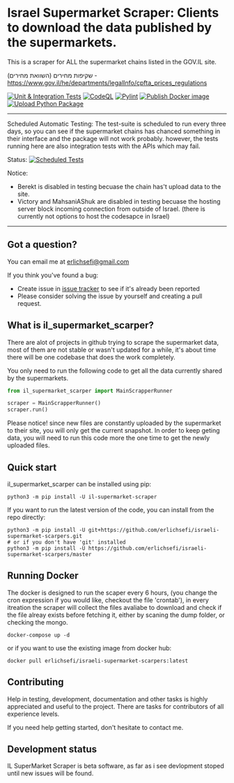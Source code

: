 Israel Supermarket Scraper: Clients to download the data published by the supermarkets.
=======================================
This is a scraper for ALL the supermarket chains listed in the GOV.IL site.

שקיפות מחירים (השוואת מחירים) - https://www.gov.il/he/departments/legalInfo/cpfta_prices_regulations




[![Unit & Integration Tests](https://github.com/erlichsefi/israeli-supermarket-scarpers/actions/workflows/test-suite.yml/badge.svg?event=push)](https://github.com/erlichsefi/israeli-supermarket-scarpers/actions/workflows/test-suite.yml)
[![CodeQL](https://github.com/erlichsefi/israeli-supermarket-scarpers/actions/workflows/codeql.yml/badge.svg)](https://github.com/erlichsefi/israeli-supermarket-scarpers/actions/workflows/codeql.yml)
[![Pylint](https://github.com/erlichsefi/israeli-supermarket-scarpers/actions/workflows/pylint.yml/badge.svg)](https://github.com/erlichsefi/israeli-supermarket-scarpers/actions/workflows/pylint.yml)
[![Publish Docker image](https://github.com/erlichsefi/israeli-supermarket-scarpers/actions/workflows/docker-publish.yml/badge.svg)](https://github.com/erlichsefi/israeli-supermarket-scarpers/actions/workflows/docker-publish.yml)
[![Upload Python Package](https://github.com/erlichsefi/israeli-supermarket-scarpers/actions/workflows/python-publish.yml/badge.svg)](https://github.com/erlichsefi/israeli-supermarket-scarpers/actions/workflows/python-publish.yml)


----
Scheduled Automatic Testing:
The test-suite is scheduled to run every three days, so you can see if the supermarket chains has chanced something in their interface and the package will not work probably. however, the tests running here are also integration tests with the APIs which may fail.

Status: [![Scheduled Tests](https://github.com/erlichsefi/israeli-supermarket-scarpers/actions/workflows/test-suite.yml/badge.svg?event=schedule)](https://github.com/erlichsefi/israeli-supermarket-scarpers/actions/workflows/test-suite.yml)

Notice:
- Berekt is disabled in testing becuase the chain has't upload data to the site.
- Victory and MahsaniAShuk are disabled in testing becuase the hosting server block incoming connection from outside of Israel. (there is currently not options to host the codesapce in Israel)

--------

 

Got a question?
---------------

You can email me at erlichsefi@gmail.com

If you think you've found a bug:

- Create issue in [issue tracker](https://github.com/erlichsefi/israeli-supermarket-scarpers/issues) to see if
  it's already been reported
- Please consider solving the issue by yourself and creating a pull request.

What is il_supermarket_scarper?
-------------

There are alot of projects in github trying to scrape the supermarket data, most of them are not stable or wasn't updated for a while, it's about time there will be one codebase that does the work completely. 

You only need to run the following code to get all the data currently shared by the supermarkets.

```python
from il_supermarket_scarper import MainScrapperRunner

scraper = MainScrapperRunner()
scraper.run()
```


Please notice!
since new files are constantly uploaded by the supermarket to their site, you will only get the current snapshot. In order to keep geting data, you will need to run this code more the one time to get the newly uploaded files. 

Quick start
-----------

il_supermarket_scarper can be installed using pip:

    python3 -m pip install -U il-supermarket-scraper

If you want to run the latest version of the code, you can install from the
repo directly:

    python3 -m pip install -U git+https://github.com/erlichsefi/israeli-supermarket-scarpers.git
    # or if you don't have 'git' installed
    python3 -m pip install -U https://github.com/erlichsefi/israeli-supermarket-scarpers/master
    


Running Docker
-----------
The docker is designed to run the scaper every 6 hours, (you change the cron expression if you would like, checkout the file 'crontab'), in every itreation the scraper will collect the files avaliabe to download and check if the file alreay exists before fetching it, either by scaning the dump folder, or checking the mongo.


    docker-compose up -d

or if you want to use the existing image from docker hub:

    docker pull erlichsefi/israeli-supermarket-scarpers:latest

Contributing
------------

Help in testing, development, documentation and other tasks is
highly appreciated and useful to the project. There are tasks for
contributors of all experience levels.

If you need help getting started, don't hesitate to contact me.


Development status
------------------

IL SuperMarket Scraper is beta software, as far as i see devlopment stoped until new issues will be found.
